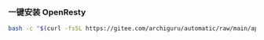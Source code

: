 
### 一键安装 OpenResty

```bash
bash -c "$(curl -fsSL https://gitee.com/archiguru/automatic/raw/main/app/openresty/install.sh)"
```
